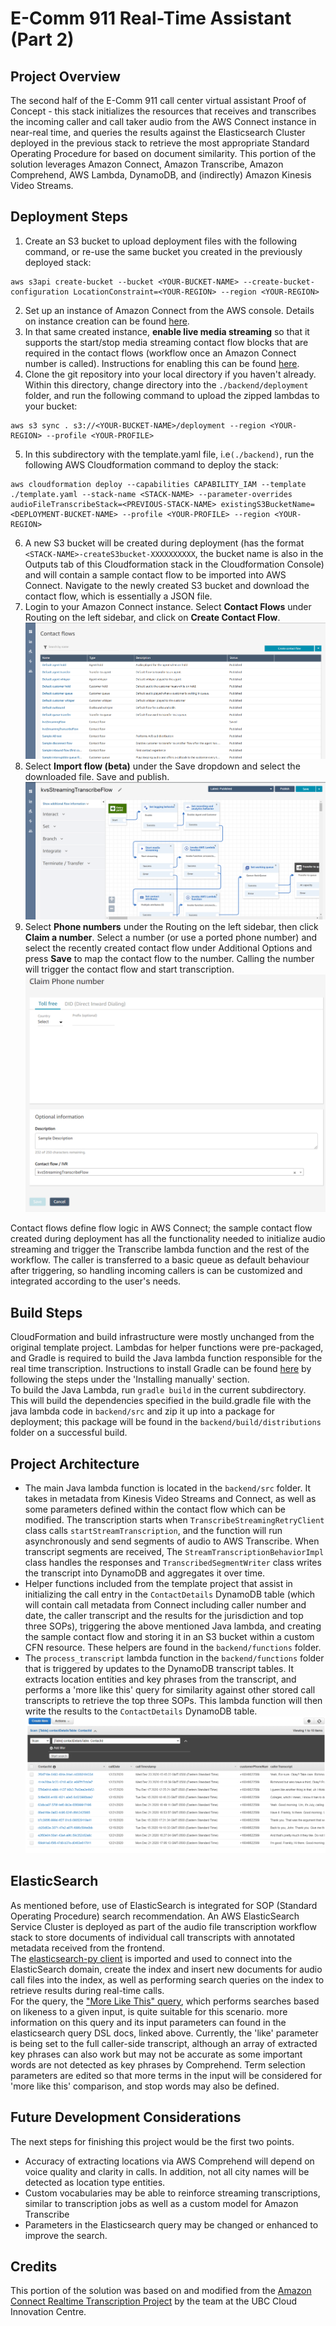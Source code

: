 # E-Comm 911 Real-Time Assistant (Part 2)

## Project Overview
The second half of the E-Comm 911 call center virtual assistant Proof of Concept - this stack initializes the 
resources that receives and transcribes the incoming caller and call taker audio from the AWS Connect instance in 
near-real time, and queries the results against the Elasticsearch Cluster deployed in the previous stack to retrieve the 
most appropriate Standard Operating Procedure for based on document similarity. This portion of the solution leverages 
Amazon Connect, Amazon Transcribe, Amazon Comprehend, AWS Lambda, DynamoDB, and (indirectly) Amazon Kinesis Video Streams.

## Deployment Steps
1) Create an S3 bucket to upload deployment files with the following command, or re-use the same bucket you created in 
   the previously deployed stack:
```
aws s3api create-bucket --bucket <YOUR-BUCKET-NAME> --create-bucket-configuration LocationConstraint=<YOUR-REGION> --region <YOUR-REGION>
```
2) Set up an instance of Amazon Connect from the AWS console. Details on instance creation can be 
   found [here](https://docs.aws.amazon.com/connect/latest/adminguide/tutorial1-create-instance.html).
3) In that same created instance, **enable live media streaming** so that it supports the start/stop media streaming 
   contact flow blocks that are required in the contact flows (workflow once an Amazon Connect number is called). 
   Instructions for enabling this can be 
   found [here](https://docs.aws.amazon.com/connect/latest/adminguide/enable-live-media-streams.html).
4) Clone the git repository into your local directory if you haven't already. Within this directory, change directory into 
   the ```./backend/deployment``` folder, and run the following command to upload the zipped lambdas to your bucket:
```
aws s3 sync . s3://<YOUR-BUCKET-NAME>/deployment --region <YOUR-REGION> --profile <YOUR-PROFILE>
```
5) In this subdirectory with the template.yaml file, i.e`(./backend)`, run the following 
   AWS Cloudformation command to deploy the stack:
```
aws cloudformation deploy --capabilities CAPABILITY_IAM --template ./template.yaml --stack-name <STACK-NAME> --parameter-overrides audioFileTranscribeStack=<PREVIOUS-STACK-NAME> existingS3BucketName=<DEPLOYMENT-BUCKET-NAME> --profile <YOUR-PROFILE> --region <YOUR-REGION>
``` 
6) A new S3 bucket will be created during deployment (has the format 
   `<STACK-NAME>-createS3bucket-XXXXXXXXXX`, the bucket name is also in the Outputs tab of this Cloudformation stack in 
   the Cloudformation Console) and will contain a sample contact flow to be imported into AWS Connect. 
   Navigate to the newly created S3 bucket and download the contact flow, which is essentially a JSON file.
7) Login to your Amazon Connect instance. Select **Contact Flows** under Routing on the left sidebar, and click 
   on **Create Contact Flow**.
![alt text](create-contact-flow.png)
8) Select **Import flow (beta)** under the Save dropdown and select the downloaded file. Save and publish.
![alt text](import-connect-contact-flow.png)
9) Select **Phone numbers** under the Routing on the left sidebar, then click **Claim a number**. Select a number 
   (or use a ported phone number) and select the recently created contact flow under Additional Options and press 
   **Save** to map the contact flow to the number. Calling the number will trigger the contact flow and start transcription.
![alt text](claim-phone-number.png)

Contact flows define flow logic in AWS Connect; the sample contact flow created during deployment has all the 
functionality needed to initialize audio streaming and trigger the Transcribe lambda function and the rest of the 
workflow. The caller is transferred to a basic queue as default behaviour after triggering, so handling incoming 
callers is can be customized and integrated according to the user's needs.

## Build Steps
CloudFormation and build infrastructure were mostly unchanged from the original template project. Lambdas for helper 
functions were pre-packaged, and Gradle is required to build the Java lambda function responsible for the real time 
transcription. Instructions to install Gradle can be found [here](https://gradle.org/install/) by following the steps 
under the 'Installing manually' section. \
To build the Java Lambda, run ```gradle build``` in the current subdirectory. This will build the dependencies 
specified in the build.gradle file with the java lambda code in ```backend/src``` and zip it up into a package for deployment; 
this package will be found in the ```backend/build/distributions``` folder on a successful build.

## Project Architecture
* The main Java lambda function is located in the ```backend/src``` folder. It takes in metadata from Kinesis Video Streams 
  and Connect, as well as some parameters defined within the contact flow which can be modified. The transcription 
  starts when ```TranscribeStreamingRetryClient``` class calls ```startStreamTranscription```, and the function will 
  run asynchronously and send segments of audio to AWS Transcribe. When transcript segments are received, 
  The ```StreamTranscriptionBehaviorImpl``` class handles the responses and ```TranscribedSegmentWriter``` class writes 
  the transcript into DynamoDB and aggregates it over time.
* Helper functions included from the template project that assist in initializing the call entry in 
  the ```ContactDetails``` DynamoDB table (which will contain call metadata from Connect including caller number and 
  date, the caller transcript and the results for the jurisdiction and top three SOPs), triggering the above mentioned 
  Java lambda, and creating the sample contact flow and storing it in an S3 bucket within a custom CFN resource. These 
  helpers are found in the ```backend/functions``` folder.
* The ```process_transcript``` lambda function in the ```backend/functions``` folder that is triggered by updates to the 
  DynamoDB transcript tables. It extracts location entities and key phrases from the transcript, and performs a 
  'more like this' query for similarity against other stored call transcripts to retrieve the top three SOPs. This 
  lambda function will then write the results to the ```ContactDetails``` DynamoDB table.
![alt text](contact-details-table.png)

## ElasticSearch
As mentioned before, use of ElasticSearch is integrated for SOP (Standard Operating Procedure) search recommendation. 
An AWS ElasticSearch Service Cluster is deployed as part of the audio file transcription workflow stack to store 
documents of individual call transcripts with annotated metadata received from the frontend. \
The [elasticsearch-py client](https://elasticsearch-py.readthedocs.io/en/v7.10.1/) is imported and used to connect 
into the ElasticSearch domain, create the index and insert new documents for audio call files into the index, as well 
as performing search queries on the index to retrieve results during real-time calls. \
For the query, 
the ["More Like This" query](https://www.elastic.co/guide/en/elasticsearch/reference/current/query-dsl-mlt-query.html), 
which performs searches based on likeness to a given input, is quite suitable for this scenario. more information 
on this query and its input parameters can found in the elasticsearch query DSL docs, linked above. Currently, 
the 'like' parameter is being set to the full caller-side transcript, although an array of extracted key phrases can 
also work but may not be accurate as some important words are not detected as key phrases by Comprehend. Term 
selection parameters are edited so that more terms in the input will be considered for 'more like this' comparison, 
and stop words may also be defined.

## Future Development Considerations
The next steps for finishing this project would be the first two points.
* Accuracy of extracting locations via AWS Comprehend will depend on voice quality and clarity in calls. In addition, 
  not all city names will be detected as location type entities. 
* Custom vocabularies may be able to reinforce streaming transcriptions, similar to transcription jobs as well as a custom
  model for Amazon Transcribe
* Parameters in the Elasticsearch query may be changed or enhanced to improve the search.

## Credits
This portion of the solution was based on and modified from 
the [Amazon Connect Realtime Transcription Project](https://github.com/amazon-connect/amazon-connect-realtime-transcription) 
by the team at the UBC Cloud Innovation Centre.